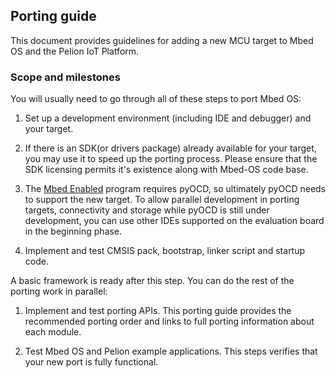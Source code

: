 ## Porting guide

This document provides guidelines for adding a new MCU target to Mbed OS and the Pelion IoT Platform.

### Scope and milestones

You will usually need to go through all of these steps to port Mbed OS:

1. Set up a development environment (including IDE and debugger) and your target.

1. If there is an SDK(or drivers package) already available for your target, you may use it to speed up the porting process. Please ensure that the SDK licensing permits it's existence along with Mbed-OS code base.

1. The [Mbed Enabled](https://www.mbed.com/en/about-mbed/mbed-enabled/introduction/) program requires pyOCD, so ultimately pyOCD needs to support the new target. To allow parallel development in porting targets, connectivity and storage while pyOCD is still under development, you can use other IDEs supported on the evaluation board in the beginning phase.

1. Implement and test CMSIS pack, bootstrap, linker script and startup code.

A basic framework is ready after this step. You can do the rest of the porting work in parallel:

1. Implement and test porting APIs<!--we call the modules everywhere else-->. This porting guide provides the recommended porting order and links to full porting information about each module.

1. Test Mbed OS and Pelion example applications. This steps verifies that your new port is fully functional.

